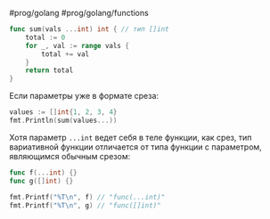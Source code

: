 #prog/golang #prog/golang/functions 

```go
func sum(vals ...int) int { // тип []int
	total := 0
	for _, val := range vals {
		total += val
	}
	return total
}
```

Если параметры уже в формате среза:

```go
values := []int{1, 2, 3, 4}
fmt.Println(sum(values...))
```

Хотя параметр `...int` ведет себя в теле функции, как срез, тип вариативной функ­ции отличается от типа функции с параметром, являющимся обычным срезом:

```go
func f(...int) {}
func g([]int) {}
```
```go
fmt.Printf("%T\n", f) // "func(...int)"
fmt.Printf("%T\n", g) // "func([]int)"
```

